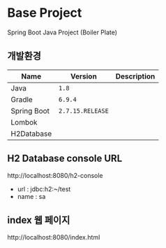 # Base Project
Spring Boot Java Project (Boiler Plate)

## 개발환경
| Name | Version | Description |
| --- | --- | --- |
| Java | `1.8` |
| Gradle | `6.9.4` |
| Spring Boot | `2.7.15.RELEASE` |
| Lombok | 
| H2Database |

## H2 Database console URL
http://localhost:8080/h2-console
- url : jdbc:h2:~/test
- name : sa

## index 웹 페이지
http://localhost:8080/index.html

